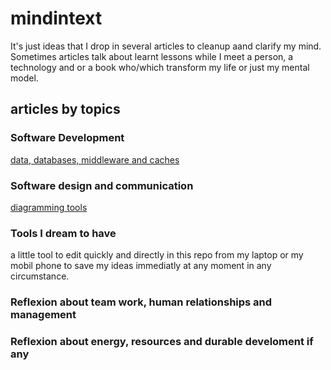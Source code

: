 # mindintext
It's just ideas that I drop in several articles to cleanup aand clarify my mind. Sometimes articles talk about learnt lessons while I meet a person, a technology and or a book who/which transform my life or just my mental model.

## articles by topics

### Software Development
[data, databases, middleware and caches](data_databases_middleware_and_caches.md)

### Software design and communication
[diagramming tools](diagramming_tools.md)

### Tools I dream to have
a little tool to edit quickly and directly in this repo from my laptop or my mobil phone to save my ideas immediatly at any moment in any circumstance.

### Reflexion about team work, human relationships and management

### Reflexion about energy, resources and durable develoment if any

